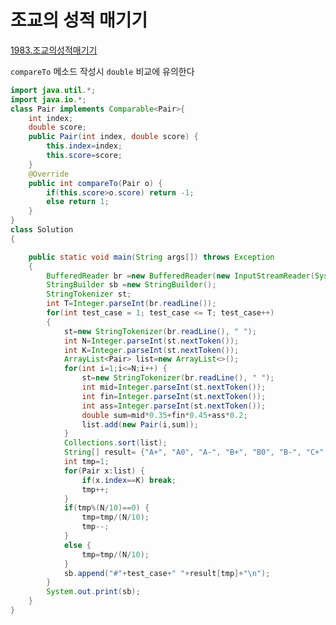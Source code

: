 # 조교의 성적 매기기
[1983.조교의성적매기기](https://swexpertacademy.com/main/code/problem/problemDetail.do?contestProbId=AV5PwGK6AcIDFAUq&categoryId=AV5PwGK6AcIDFAUq&categoryType=CODE&problemTitle=1983&orderBy=FIRST_REG_DATETIME&selectCodeLang=ALL&select-1=&pageSize=10&pageIndex=1)


`compareTo` 메소드 작성시 `double` 비교에 유의한다
```java
import java.util.*;
import java.io.*;
class Pair implements Comparable<Pair>{
	int index;
	double score;
	public Pair(int index, double score) {
		this.index=index;
		this.score=score;
	}
	@Override
	public int compareTo(Pair o) {
		if(this.score>o.score) return -1;
		else return 1;
	}
}
class Solution
{

	public static void main(String args[]) throws Exception
	{
		BufferedReader br =new BufferedReader(new InputStreamReader(System.in));
		StringBuilder sb =new StringBuilder();
		StringTokenizer st;
		int T=Integer.parseInt(br.readLine());
		for(int test_case = 1; test_case <= T; test_case++)
		{
			st=new StringTokenizer(br.readLine(), " ");
			int N=Integer.parseInt(st.nextToken());
			int K=Integer.parseInt(st.nextToken());
			ArrayList<Pair> list=new ArrayList<>();
			for(int i=1;i<=N;i++) {
				st=new StringTokenizer(br.readLine(), " ");
				int mid=Integer.parseInt(st.nextToken());
				int fin=Integer.parseInt(st.nextToken());
				int ass=Integer.parseInt(st.nextToken());
				double sum=mid*0.35+fin*0.45+ass*0.2;
				list.add(new Pair(i,sum));
			}
			Collections.sort(list);
			String[] result= {"A+", "A0", "A-", "B+", "B0", "B-", "C+", "C0", "C-", "D0"};
			int tmp=1;
			for(Pair x:list) {
				if(x.index==K) break;
				tmp++;
			}
			if(tmp%(N/10)==0) {
				tmp=tmp/(N/10);
				tmp--;
			}
			else {
				tmp=tmp/(N/10);
			}
			sb.append("#"+test_case+" "+result[tmp]+"\n");
		}
		System.out.print(sb);
	}
}
```